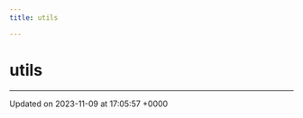 ```yaml
---
title: utils

---
```


# utils








-------------------------------

Updated on 2023-11-09 at 17:05:57 +0000